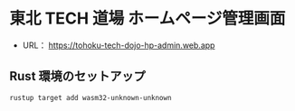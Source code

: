 # 東北 TECH 道場 ホームページ管理画面

- URL： https://tohoku-tech-dojo-hp-admin.web.app

## Rust 環境のセットアップ

```
rustup target add wasm32-unknown-unknown
```

